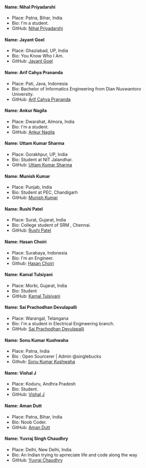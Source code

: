 #### Name: Nihal Priyadarshi

- Place: Patna, Bihar, India
- Bio: I'm a student.
- GitHub: [Nihal Priyadarshi](https://github.com/Nihal-Priyadarshi)

#### Name: Jayant Goel

- Place: Ghaziabad, UP, India
- Bio: You Know Who I Am.
- GitHub: [Jayant Goel](https://github.com/JayantGoel001)

#### Name: Arif Cahya Prananda

- Place: Pati, Java, Indonesia
- Bio: Bachelor of Informatics Engineering from Dian Nuswantoro University.
- GitHub: [Arif Cahya Prananda](https://github.com/boscahya)

#### Name: Ankur Nagila

- Place: Dwarahat, Almora, India
- Bio: I'm a student.
- GitHub: [Ankur Nagila](https://github.com/ANkurNagila)


#### Name: Uttam Kumar Sharma

- Place: Gorakhpur, UP, India
- Bio: Student at NIT Jalandhar.
- GitHub: [Uttam Kumar Sharma](https://github.com/uttams237)


#### Name: Munish Kumar
- Place: Punjab, India
- Bio: Student at PEC, Chandigarh
- GitHub: [Munish Kumar](https://github.com/munish0838)


#### Name: Rushi Patel
- Place: Surat, Gujarat, India
- Bio: College student of SRM , Chennai.
- GitHub: [Rushi Patel](https://github.com/Developer-R-7)


#### Name: Hasan Choiri

- Place: Surabaya, Indonesia
- Bio: I'm an Engineer.
- Github: [Hasan Choiri](https://github.com/hasancho)


#### Name: Kamal Tulsiyani
- Place: Morbi, Gujarat, India
- Bio: Student
- GitHub: [Kamal Tulsiyani](https://github.com/kamalrt11)


#### Name: Sai Prachodhan Devulapalli
- Place: Warangal, Telangana
- Bio: I'm a student in Electrical Engineering branch.
- GitHub: [Sai Prachodhan Devulapalli](https://github.com/devulapallisai)


#### Name: Sonu Kumar Kushwaha
- Place: Patna, India
- Bio : Open Sourcerer | Admin @singlebucks
- Github: [Sonu Kumar Kushwaha](https://github.com/flyingsonu122)


#### Name: Vishal J
- Place: Koduru, Andhra Pradesh
- Bio: Student.
- GitHub: [Vishal J](https://github.com/varhacks)

#### Name: Aman Dutt
- Place: Patna, Bihar, India
- Bio: Noob Coder.
- GitHub: [Aman Dutt](https://github.com/adgamerx)


#### Name: Yuvraj Singh Chaudhry
- Place: Delhi, New Delhi, India
- Bio: An Indian trying to aprreciate life and code along the way
- GitHub: [Yuvraj Chaudhry](https://github.com/yuvrajchaudhry)


